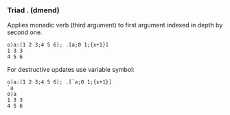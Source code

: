 ### Triad . (dmend)

Applies monadic verb (third argument) to first argument indexed in depth by second one.

```o
o)a:(1 2 3;4 5 6); .[a;0 1;{x+1}]
1 3 3
4 5 6
```

For destructive updates use variable symbol:

```o
o)a:(1 2 3;4 5 6); .[`a;0 1;{x+1}]
`a
o)a
1 3 3
4 5 6
```
